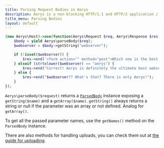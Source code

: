 ```yaml
---
title: Parsing Request Bodies in Aerys
description: Aerys is a non-blocking HTTP/1.1 and HTTP/2 application / websocket / static file server.
title_menu: Parsing Bodies
layout: default
---
```


```php
(new Aerys\Host)->use(function(Aerys\Request $req, Aerys\Response $res) {
    $body = yield Aerys\parseBody($req);
    $webserver = $body->getString("webserver");

    if (!isset($webserver)) {
        $res->end('<form action="" method="post">Which one is the best webserver? <input type="text" name="webserver" /> <input type="submit" value="check" /></form>');
    } elseif (strtolower($webserver) == "aerys") {
        $res->end("Correct! Aerys is definitely the ultimate best webserver!");
    } else {
        $res->end("$webserver?? What's that? There is only Aerys!");
    }
});
```

`Aerys\parseBody($request)` returns a [`ParsedBody`](../classes/parsedbody.md) instance exposing a `getString($name)` and a `getArray($name)`. `getString()` always returns a string or null if the parameter was an array or not defined. Analog for `getArray()`.

To get all the passed parameter names, use the `getNames()` method on the `ParsedBody` instance.

There are also methods for handling uploads, you can check them out at [the guide for uploading](../http-advanced/upload.md).
